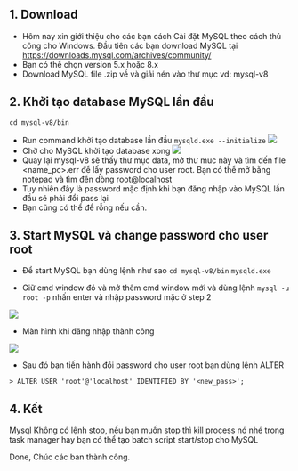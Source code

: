 ## 1. Download
 - Hôm nay xin giới thiệu cho các bạn cách Cài đặt MySQL theo cách thủ công cho Windows. Đầu tiên các bạn download MySQL tại https://downloads.mysql.com/archives/community/ 
 - Bạn có thể chọn version 5.x hoặc 8.x
 - Download MySQL file .zip về và giải nén vào thư mục vd: mysql-v8
##  2. Khởi tạo database MySQL lần đầu
  `cd mysql-v8/bin`
 - Run command khởi tạo database lần đầu
 `mysqld.exe --initialize`
 ![](https://images.viblo.asia/910bfd54-f0e2-4498-95aa-e7086a0b96e3.png)
 - Chờ cho MySQL khởi tạo database xong
 ![](https://images.viblo.asia/77ad1efc-376d-4d2c-9ea3-6ef35a44edd8.png)
 - Quay lại mysql-v8 sẽ thấy thư mục data, mở thư muc này và tìm đến file <name_pc>.err để lấy password cho user root. Bạn có thể mở bằng notepad và tìm đến dòng root@localhost
 - Tuy nhiên đây là password mặc định khi bạn đăng nhập vào MySQL lần đầu sẽ phải đổi pass lại
 - Bạn cũng có thể để rỗng nếu cần.
##  3. Start MySQL và change password cho user root
 - Để start MySQL bạn dùng lệnh như sao
 `cd mysql-v8/bin`
`mysqld.exe`

- Giữ cmd window đó và mở thêm cmd window mới và dùng lệnh
`mysql -u root -p` nhấn enter và nhập password mặc ở step 2

![](https://images.viblo.asia/a979328f-83ac-46ce-bfd5-7dc1f338a4ae.png)

- Màn hình khi đăng nhập thành công

![](https://images.viblo.asia/2e0ac59f-9bd6-42f0-8223-0f929ceae83b.png)
- Sau đó bạn tiến hành đổi password cho user root bạn dùng lệnh ALTER

`> ALTER USER 'root'@'localhost' IDENTIFIED BY '<new_pass>';`

## 4. Kết
Mysql Không có lệnh stop, nếu bạn muốn stop thì kill process nó nhé trong task manager hay bạn có thể tạo batch script start/stop cho MySQL

Done, Chúc các ban thành công.